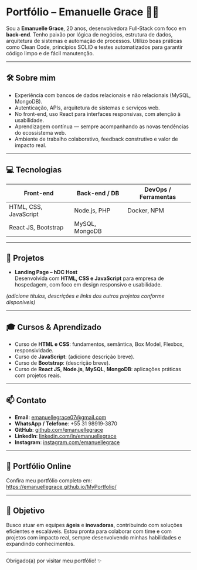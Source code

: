 # Portfólio – Emanuelle Grace 👩‍💻

Sou a **Emanuelle Grace**, 20 anos, desenvolvedora Full‑Stack com foco em **back-end**. Tenho paixão por lógica de negócios, estrutura de dados, arquitetura de sistemas e automação de processos. Utilizo boas práticas como Clean Code, princípios SOLID e testes automatizados para garantir código limpo e de fácil manutenção.

---

## 🛠 Sobre mim

- Experiência com bancos de dados relacionais e não relacionais (MySQL, MongoDB).
- Autenticação, APIs, arquitetura de sistemas e serviços web.
- No front-end, uso React para interfaces responsivas, com atenção à usabilidade.
- Aprendizagem contínua — sempre acompanhando as novas tendências do ecossistema web.
- Ambiente de trabalho colaborativo, feedback construtivo e valor de impacto real.

---

## 💻 Tecnologias

| Front-end              | Back-end / DB            | DevOps / Ferramentas     |
|------------------------|--------------------------|--------------------------|
| HTML, CSS, JavaScript | Node.js, PHP             | Docker, NPM              |
| React JS, Bootstrap    | MySQL, MongoDB           |                          |

---

## 🚀 Projetos

- **Landing Page – hDC Host**  
  Desenvolvida com **HTML, CSS e JavaScript** para empresa de hospedagem, com foco em design responsivo e usabilidade.

_(adicione títulos, descrições e links dos outros projetos conforme disponíveis)_  

---

## 🎓 Cursos & Aprendizado

- Curso de **HTML e CSS**: fundamentos, semântica, Box Model, Flexbox, responsividade.
- Curso de **JavaScript**: (adicione descrição breve).
- Curso de **Bootstrap**: (descrição breve).
- Curso de **React JS**, **Node.js**, **MySQL**, **MongoDB**: aplicações práticas com projetos reais.

---

## 📫 Contato

- **Email**: emanuellegrace07@gmail.com  
- **WhatsApp / Telefone**: +55 31 98919‑3870  
- **GitHub**: [github.com/emanuellegrace](https://github.com/emanuellegrace)  
- **LinkedIn**: [linkedin.com/in/emanuellegrace](https://www.linkedin.com)  
- **Instagram**: [instagram.com/emanuellegrace](https://www.instagram.com)

---

## 🔗 Portfólio Online

Confira meu portfólio completo em:  
https://emanuellegrace.github.io/MyPortfolio/

---

## 🧭 Objetivo

Busco atuar em equipes **ágeis** e **inovadoras**, contribuindo com soluções eficientes e escaláveis. Estou pronta para colaborar com time e com projetos com impacto real, sempre desenvolvendo minhas habilidades e expandindo conhecimentos.

---

Obrigado(a) por visitar meu portfólio! ✨
